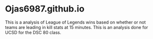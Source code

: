 # Ojas6987.github.io
This is a analysis of League of Legends wins based on whether or not teams are leading in kill stats at 15 minutes. This is an analysis done for UCSD for the DSC 80 class.
